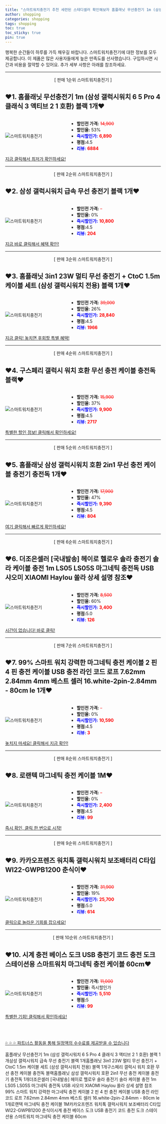 ```yaml
---
title: "스마트워치충전기 추천 세련된 스테디셀러 확인해보자 홈플래닛 무선충전기 1m (삼성 갤럭시워치"
author: shopping
categories: shopping
tags: shopping
toc: true
toc_sticky: true
pin: true
---
```

행복한 순간들이 하루를 가득 채우길 바랍니다. 스마트워치충전기에 대한 정보를 모두 제공합니다. 이 제품은 많은 사용자들에게 높은 만족도를 선사했습니다. 구입하시면 시간과 비용을 절약할 수 있어요. 추가 세부 사항은 아래를 참조하세요.

---
<p class="toplist" style="margin: 0 auto; display: block; width: fit-content;">[ 판매 1순위 스마트워치충전기 ]</p>

<h2><strong>❤️1. 홈플래닛 무선충전기 1m (삼성 갤럭시워치 6 5 Pro 4 클래식 3 액티브 2 1 호환) 블랙 1개❤️</strong></h2>

<div style="display: flex; align-items: center;">
    <div style="flex: 0.4;">
        <img src="https://thumbnail6.coupangcdn.com/thumbnails/remote/230x230ex/image/retail/images/1161472104657687-8c9d9862-49a1-42df-b529-b03b713e02f4.jpg" alt="스마트워치충전기" style="max-width: 100%;">
    </div>
    <div style="flex: 0.6; margin-left: 10px;">
        <ul>
            <li><strong>할인전 가격:</strong> <del style="color: red;">14,900</del></li>
            <li><strong>할인율:</strong> 53%</li>
            <li><span style='color:blue'><strong>즉시할인가:</strong></span> <span style='color:red'><strong>6,890</strong></span></li>
            <li><strong>평점:</strong>4.5</li>
            <li><span style='color:blue'><strong>리뷰:</strong></span> <span style='color:red'><strong>6884</strong></span></li>
        </ul>
    </div>
</div>
<div class="center">
    <a href="https://William4Davisa.github.io?lptag=AF9450613&subid=githubio&pageKey=6653334669&traceid=V0-153&itemId=15253047362&vendorItemId=82473730908" class="myButton">
        지금 클릭해서 최저가 확인하세요!
    </a>
</div>


---
<p class="toplist" style="margin: 0 auto; display: block; width: fit-content;">[ 판매 2순위 스마트워치충전기 ]</p>

<h2><strong>❤️2. 삼성 갤럭시워치 급속 무선 충전기 블랙 1개❤️</strong></h2>

<div style="display: flex; align-items: center;">
    <div style="flex: 0.4;">
        <img src="https://thumbnail8.coupangcdn.com/thumbnails/remote/230x230ex/image/vendor_inventory/b88c/5e8bcace4efd8aac96d3140409320b0a4f28136a07396437a0a55cd584ce.jpg" alt="스마트워치충전기" style="max-width: 100%;">
    </div>
    <div style="flex: 0.6; margin-left: 10px;">
        <ul>
            <li><strong>할인전 가격:</strong> <del style="color: red;">-</del></li>
            <li><strong>할인율:</strong> 0%</li>
            <li><span style='color:blue'><strong>즉시할인가:</strong></span> <span style='color:red'><strong>10,800</strong></span></li>
            <li><strong>평점:</strong>4.5</li>
            <li><span style='color:blue'><strong>리뷰:</strong></span> <span style='color:red'><strong>204</strong></span></li>
        </ul>
    </div>
</div>
<div class="center">
    <a href="https://William4Davisa.github.io?lptag=AF9450613&subid=githubio&pageKey=6734416082&traceid=V0-153&itemId=15700888600&vendorItemId=85226135448" class="myButton">
        지금 바로 클릭해서 혜택 확인!
    </a>
</div>


---
<p class="toplist" style="margin: 0 auto; display: block; width: fit-content;">[ 판매 3순위 스마트워치충전기 ]</p>

<h2><strong>❤️3. 홈플래닛 3in1 23W 멀티 무선 충전기 + CtoC 1.5m 케이블 세트 (삼성 갤럭시워치 전용) 블랙 1개❤️</strong></h2>

<div style="display: flex; align-items: center;">
    <div style="flex: 0.4;">
        <img src="https://thumbnail6.coupangcdn.com/thumbnails/remote/230x230ex/image/retail/images/1153313373141844-58d1ea50-ca36-43f0-8ea1-613f2ecfc972.jpg" alt="스마트워치충전기" style="max-width: 100%;">
    </div>
    <div style="flex: 0.6; margin-left: 10px;">
        <ul>
            <li><strong>할인전 가격:</strong> <del style="color: red;">39,000</del></li>
            <li><strong>할인율:</strong> 26%</li>
            <li><span style='color:blue'><strong>즉시할인가:</strong></span> <span style='color:red'><strong>28,840</strong></span></li>
            <li><strong>평점:</strong>4.5</li>
            <li><span style='color:blue'><strong>리뷰:</strong></span> <span style='color:red'><strong>1966</strong></span></li>
        </ul>
    </div>
</div>
<div class="center">
    <a href="https://William4Davisa.github.io?lptag=AF9450613&subid=githubio&pageKey=6653335106&traceid=V0-153&itemId=15253050069&vendorItemId=82473733918" class="myButton">
        지금 클릭! 놓치면 후회할 특별 혜택!
    </a>
</div>


---
<p class="toplist" style="margin: 0 auto; display: block; width: fit-content;">[ 판매 4순위 스마트워치충전기 ]</p>

<h2><strong>❤️4. 구스페리 갤럭시 워치 호환 무선 충전 케이블 충전독 블랙❤️</strong></h2>

<div style="display: flex; align-items: center;">
    <div style="flex: 0.4;">
        <img src="https://thumbnail6.coupangcdn.com/thumbnails/remote/230x230ex/image/retail/images/557261043587592-8b6a6456-3f9c-4ccf-b22b-9f66493552a8.jpg" alt="스마트워치충전기" style="max-width: 100%;">
    </div>
    <div style="flex: 0.6; margin-left: 10px;">
        <ul>
            <li><strong>할인전 가격:</strong> <del style="color: red;">15,900</del></li>
            <li><strong>할인율:</strong> 37%</li>
            <li><span style='color:blue'><strong>즉시할인가:</strong></span> <span style='color:red'><strong>9,900</strong></span></li>
            <li><strong>평점:</strong>4.5</li>
            <li><span style='color:blue'><strong>리뷰:</strong></span> <span style='color:red'><strong>2717</strong></span></li>
        </ul>
    </div>
</div>
<div class="center">
    <a href="https://William4Davisa.github.io?lptag=AF9450613&subid=githubio&pageKey=7276090659&traceid=V0-153&itemId=18567185732&vendorItemId=85704482097" class="myButton">
        특별한 할인 정보! 클릭해서 확인하세요!
    </a>
</div>


---
<p class="toplist" style="margin: 0 auto; display: block; width: fit-content;">[ 판매 5순위 스마트워치충전기 ]</p>

<h2><strong>❤️5. 홈플래닛 삼성 갤럭시워치 호환 2in1 무선 충전 케이블 충전기 충전독 1개❤️</strong></h2>

<div style="display: flex; align-items: center;">
    <div style="flex: 0.4;">
        <img src="https://thumbnail9.coupangcdn.com/thumbnails/remote/230x230ex/image/retail/images/9273969225211493-68e44d0b-8078-4bef-95b1-c44c46b19b52.jpg" alt="스마트워치충전기" style="max-width: 100%;">
    </div>
    <div style="flex: 0.6; margin-left: 10px;">
        <ul>
            <li><strong>할인전 가격:</strong> <del style="color: red;">17,900</del></li>
            <li><strong>할인율:</strong> 47%</li>
            <li><span style='color:blue'><strong>즉시할인가:</strong></span> <span style='color:red'><strong>9,390</strong></span></li>
            <li><strong>평점:</strong>4.5</li>
            <li><span style='color:blue'><strong>리뷰:</strong></span> <span style='color:red'><strong>804</strong></span></li>
        </ul>
    </div>
</div>
<div class="center">
    <a href="https://William4Davisa.github.io?lptag=AF9450613&subid=githubio&pageKey=6653334667&traceid=V0-153&itemId=15253047357&vendorItemId=82473730907" class="myButton">
        여기 클릭해서 빠르게 확인하세요!
    </a>
</div>


---
<p class="toplist" style="margin: 0 auto; display: block; width: fit-content;">[ 판매 6순위 스마트워치충전기 ]</p>

<h2><strong>❤️6. 더조은셀러 [국내발송] 헤이로 헬로우 솔라 충전기 솔라 케이블 충전 1m LS05 LS05S 마그네틱 충전독 USB 샤오미 XIAOMI Haylou 쏠라 상세 설명 참조❤️</strong></h2>

<div style="display: flex; align-items: center;">
    <div style="flex: 0.4;">
        <img src="https://thumbnail9.coupangcdn.com/thumbnails/remote/230x230ex/image/vendor_inventory/c129/2364b1d6cd78f79412d0e71500259d3550b00281c1200057a4fb711f7f81.jpg" alt="스마트워치충전기" style="max-width: 100%;">
    </div>
    <div style="flex: 0.6; margin-left: 10px;">
        <ul>
            <li><strong>할인전 가격:</strong> <del style="color: red;">8,500</del></li>
            <li><strong>할인율:</strong> 60%</li>
            <li><span style='color:blue'><strong>즉시할인가:</strong></span> <span style='color:red'><strong>3,400</strong></span></li>
            <li><strong>평점:</strong>5.0</li>
            <li><span style='color:blue'><strong>리뷰:</strong></span> <span style='color:red'><strong>126</strong></span></li>
        </ul>
    </div>
</div>
<div class="center">
    <a href="https://William4Davisa.github.io?lptag=AF9450613&subid=githubio&pageKey=5788716976&traceid=V0-153&itemId=9888011488&vendorItemId=77171612471" class="myButton">
        시간이 없습니다! 바로 클릭!
    </a>
</div>


---
<p class="toplist" style="margin: 0 auto; display: block; width: fit-content;">[ 판매 7순위 스마트워치충전기 ]</p>

<h2><strong>❤️7. 99% 스마트 워치 강력한 마그네틱 충전 케이블 2 핀 4 핀 충전 케이블 USB 충전 라인 코드 로프 7.62mm 2.84mm 4mm 베스트 셀러 16.white-2pin-2.84mm - 80cm le 1개❤️</strong></h2>

<div style="display: flex; align-items: center;">
    <div style="flex: 0.4;">
        <img src="https://thumbnail6.coupangcdn.com/thumbnails/remote/230x230ex/image/vendor_inventory/93d9/8b104ebeb292ea342cf0a4f7380fb74926dcd38adcaefe4b9fe2791455f6.jpg" alt="스마트워치충전기" style="max-width: 100%;">
    </div>
    <div style="flex: 0.6; margin-left: 10px;">
        <ul>
            <li><strong>할인전 가격:</strong> <del style="color: red;">-</del></li>
            <li><strong>할인율:</strong> 0%</li>
            <li><span style='color:blue'><strong>즉시할인가:</strong></span> <span style='color:red'><strong>10,590</strong></span></li>
            <li><strong>평점:</strong>4.5</li>
            <li><span style='color:blue'><strong>리뷰:</strong></span> <span style='color:red'><strong>3</strong></span></li>
        </ul>
    </div>
</div>
<div class="center">
    <a href="https://William4Davisa.github.io?lptag=AF9450613&subid=githubio&pageKey=7861730662&traceid=V0-153&itemId=21455340701&vendorItemId=90753324967" class="myButton">
        놓치지 마세요! 클릭해서 지금 확인!
    </a>
</div>


---
<p class="toplist" style="margin: 0 auto; display: block; width: fit-content;">[ 판매 8순위 스마트워치충전기 ]</p>

<h2><strong>❤️8. 로랜텍 마그네틱 충전 케이블 1M❤️</strong></h2>

<div style="display: flex; align-items: center;">
    <div style="flex: 0.4;">
        <img src="https://thumbnail9.coupangcdn.com/thumbnails/remote/230x230ex/image/rs_quotation_api/ujikffdv/0a9f4bcdbe82401e9bdb0ff9d2f2d637.jpg" alt="스마트워치충전기" style="max-width: 100%;">
    </div>
    <div style="flex: 0.6; margin-left: 10px;">
        <ul>
            <li><strong>할인전 가격:</strong> <del style="color: red;">-</del></li>
            <li><strong>할인율:</strong> 0%</li>
            <li><span style='color:blue'><strong>즉시할인가:</strong></span> <span style='color:red'><strong>2,400</strong></span></li>
            <li><strong>평점:</strong>4.5</li>
            <li><span style='color:blue'><strong>리뷰:</strong></span> <span style='color:red'><strong>99</strong></span></li>
        </ul>
    </div>
</div>
<div class="center">
    <a href="https://William4Davisa.github.io?lptag=AF9450613&subid=githubio&pageKey=7511682193&traceid=V0-153&itemId=19683252732&vendorItemId=87662599506" class="myButton">
        즉시 확인, 클릭 한 번으로 시작!
    </a>
</div>


---
<p class="toplist" style="margin: 0 auto; display: block; width: fit-content;">[ 판매 9순위 스마트워치충전기 ]</p>

<h2><strong>❤️9. 카카오프렌즈 워치톡 갤럭시워치 보조배터리 C타입 WI22-GWPB1200 춘식이❤️</strong></h2>

<div style="display: flex; align-items: center;">
    <div style="flex: 0.4;">
        <img src="https://thumbnail8.coupangcdn.com/thumbnails/remote/230x230ex/image/retail/images/2023/02/20/16/7/1de38e30-b166-446c-8204-c3e79263a2f4.jpg" alt="스마트워치충전기" style="max-width: 100%;">
    </div>
    <div style="flex: 0.6; margin-left: 10px;">
        <ul>
            <li><strong>할인전 가격:</strong> <del style="color: red;">31,900</del></li>
            <li><strong>할인율:</strong> 19%</li>
            <li><span style='color:blue'><strong>즉시할인가:</strong></span> <span style='color:red'><strong>25,700</strong></span></li>
            <li><strong>평점:</strong>5.0</li>
            <li><span style='color:blue'><strong>리뷰:</strong></span> <span style='color:red'><strong>614</strong></span></li>
        </ul>
    </div>
</div>
<div class="center">
    <a href="https://William4Davisa.github.io?lptag=AF9450613&subid=githubio&pageKey=7720897266&traceid=V0-153&itemId=20721230433&vendorItemId=85129497664" class="myButton">
        클릭으로 놀라운 기회를 잡으세요!
    </a>
</div>


---
<p class="toplist" style="margin: 0 auto; display: block; width: fit-content;">[ 판매 10순위 스마트워치충전기 ]</p>

<h2><strong>❤️10. 시계 충전 베이스 도크 USB 충전기 코드 충전 도크 스테이션용 스마트워치 마그네틱 충전 케이블 60cm❤️</strong></h2>

<div style="display: flex; align-items: center;">
    <div style="flex: 0.4;">
        <img src="https://thumbnail6.coupangcdn.com/thumbnails/remote/230x230ex/image/vendor_inventory/8146/8c61f77b13091594793e04a42664a1d40dce8f28d468806fc0a8bc50609b.jpg" alt="스마트워치충전기" style="max-width: 100%;">
    </div>
    <div style="flex: 0.6; margin-left: 10px;">
        <ul>
            <li><strong>할인전 가격:</strong> <del style="color: red;">11,000</del></li>
            <li><strong>할인율:</strong> 즉시할인가</li>
            <li><span style='color:blue'><strong>즉시할인가:</strong></span> <span style='color:red'><strong>5,510</strong></span></li>
            <li><strong>평점:</strong>5</li>
            <li><span style='color:blue'><strong>리뷰:</strong></span> <span style='color:red'><strong>99</strong></span></li>
        </ul>
    </div>
</div>
<div class="center">
    <a href="https://William4Davisa.github.io?lptag=AF9450613&subid=githubio&pageKey=8225445499&traceid=V0-153&itemId=23654708927&vendorItemId=90680063537" class="myButton">
        특별한 기회! 클릭해서 확인하세요!
    </a>
</div>

<br><br><br>[💦 💦 💦 파트너스 활동을 통해 일정액의 수수료를 제공받을 수 있습니다](https://link.coupang.com/a/bcpT2c)<br><br>홈플래닛 무선충전기 1m (삼성 갤럭시워치 6 5 Pro 4 클래식 3 액티브 2 1 호환) 블랙 1개삼성 갤럭시워치 급속 무선 충전기 블랙 1개홈플래닛 3in1 23W 멀티 무선 충전기 + CtoC 1.5m 케이블 세트 (삼성 갤럭시워치 전용) 블랙 1개구스페리 갤럭시 워치 호환 무선 충전 케이블 충전독 블랙홈플래닛 삼성 갤럭시워치 호환 2in1 무선 충전 케이블 충전기 충전독 1개더조은셀러 [국내발송] 헤이로 헬로우 솔라 충전기 솔라 케이블 충전 1m LS05 LS05S 마그네틱 충전독 USB 샤오미 XIAOMI Haylou 쏠라 상세 설명 참조99% 스마트 워치 강력한 마그네틱 충전 케이블 2 핀 4 핀 충전 케이블 USB 충전 라인 코드 로프 7.62mm 2.84mm 4mm 베스트 셀러 16.white-2pin-2.84mm - 80cm le 1개로랜텍 마그네틱 충전 케이블 1M카카오프렌즈 워치톡 갤럭시워치 보조배터리 C타입 WI22-GWPB1200 춘식이시계 충전 베이스 도크 USB 충전기 코드 충전 도크 스테이션용 스마트워치 마그네틱 충전 케이블 60cm